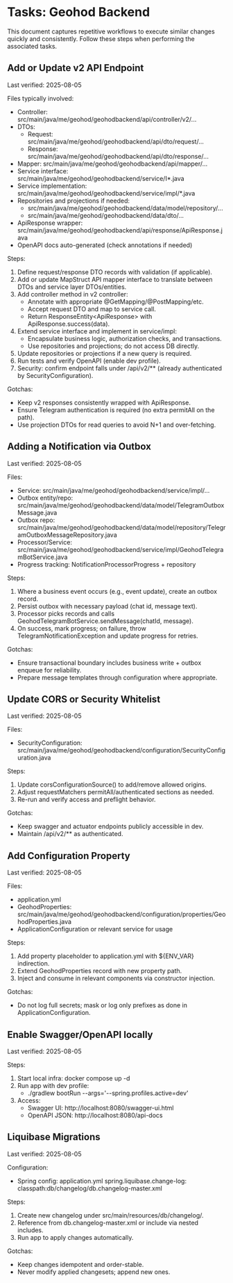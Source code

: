 # Tasks: Geohod Backend

This document captures repetitive workflows to execute similar changes quickly and consistently. Follow these steps when performing the associated tasks.

## Add or Update v2 API Endpoint

Last verified: 2025-08-05

Files typically involved:
- Controller: src/main/java/me/geohod/geohodbackend/api/controller/v2/...
- DTOs:
  - Request: src/main/java/me/geohod/geohodbackend/api/dto/request/...
  - Response: src/main/java/me/geohod/geohodbackend/api/dto/response/...
- Mapper: src/main/java/me/geohod/geohodbackend/api/mapper/...
- Service interface: src/main/java/me/geohod/geohodbackend/service/I*.java
- Service implementation: src/main/java/me/geohod/geohodbackend/service/impl/*.java
- Repositories and projections if needed:
  - src/main/java/me/geohod/geohodbackend/data/model/repository/...
  - src/main/java/me/geohod/geohodbackend/data/dto/...
- ApiResponse wrapper: src/main/java/me/geohod/geohodbackend/api/response/ApiResponse.java
- OpenAPI docs auto-generated (check annotations if needed)

Steps:
1) Define request/response DTO records with validation (if applicable).
2) Add or update MapStruct API mapper interface to translate between DTOs and service layer DTOs/entities.
3) Add controller method in v2 controller:
   - Annotate with appropriate @GetMapping/@PostMapping/etc.
   - Accept request DTO and map to service call.
   - Return ResponseEntity<ApiResponse<T>> with ApiResponse.success(data).
4) Extend service interface and implement in service/impl:
   - Encapsulate business logic, authorization checks, and transactions.
   - Use repositories and projections; do not access DB directly.
5) Update repositories or projections if a new query is required.
6) Run tests and verify OpenAPI (enable dev profile).
7) Security: confirm endpoint falls under /api/v2/** (already authenticated by SecurityConfiguration).

Gotchas:
- Keep v2 responses consistently wrapped with ApiResponse<T>.
- Ensure Telegram authentication is required (no extra permitAll on the path).
- Use projection DTOs for read queries to avoid N+1 and over-fetching.

## Adding a Notification via Outbox

Last verified: 2025-08-05

Files:
- Service: src/main/java/me/geohod/geohodbackend/service/impl/...
- Outbox entity/repo: src/main/java/me/geohod/geohodbackend/data/model/TelegramOutboxMessage.java
- Outbox repo: src/main/java/me/geohod/geohodbackend/data/model/repository/TelegramOutboxMessageRepository.java
- Processor/Service: src/main/java/me/geohod/geohodbackend/service/impl/GeohodTelegramBotService.java
- Progress tracking: NotificationProcessorProgress + repository

Steps:
1) Where a business event occurs (e.g., event update), create an outbox record.
2) Persist outbox with necessary payload (chat id, message text).
3) Processor picks records and calls GeohodTelegramBotService.sendMessage(chatId, message).
4) On success, mark progress; on failure, throw TelegramNotificationException and update progress for retries.

Gotchas:
- Ensure transactional boundary includes business write + outbox enqueue for reliability.
- Prepare message templates through configuration where appropriate.

## Update CORS or Security Whitelist

Last verified: 2025-08-05

Files:
- SecurityConfiguration: src/main/java/me/geohod/geohodbackend/configuration/SecurityConfiguration.java

Steps:
1) Update corsConfigurationSource() to add/remove allowed origins.
2) Adjust requestMatchers permitAll/authenticated sections as needed.
3) Re-run and verify access and preflight behavior.

Gotchas:
- Keep swagger and actuator endpoints publicly accessible in dev.
- Maintain /api/v2/** as authenticated.

## Add Configuration Property

Last verified: 2025-08-05

Files:
- application.yml
- GeohodProperties: src/main/java/me/geohod/geohodbackend/configuration/properties/GeohodProperties.java
- ApplicationConfiguration or relevant service for usage

Steps:
1) Add property placeholder to application.yml with ${ENV_VAR} indirection.
2) Extend GeohodProperties record with new property path.
3) Inject and consume in relevant components via constructor injection.

Gotchas:
- Do not log full secrets; mask or log only prefixes as done in ApplicationConfiguration.

## Enable Swagger/OpenAPI locally

Last verified: 2025-08-05

Steps:
1) Start local infra: docker compose up -d
2) Run app with dev profile:
   - ./gradlew bootRun --args='--spring.profiles.active=dev'
3) Access:
   - Swagger UI: http://localhost:8080/swagger-ui.html
   - OpenAPI JSON: http://localhost:8080/api-docs

## Liquibase Migrations

Last verified: 2025-08-05

Configuration:
- Spring config: application.yml spring.liquibase.change-log: classpath:db/changelog/db.changelog-master.xml

Steps:
1) Create new changelog under src/main/resources/db/changelog/.
2) Reference from db.changelog-master.xml or include via nested includes.
3) Run app to apply changes automatically.

Gotchas:
- Keep changes idempotent and order-stable.
- Never modify applied changesets; append new ones.